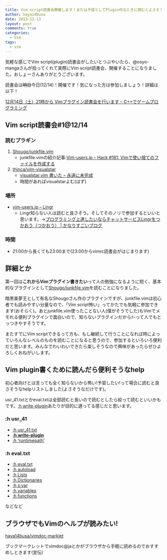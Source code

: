 ```yaml
---
title: Vim script読書会開催します！または予習としてPlugin作るときに読むとよさそうなhelpのリストメモった
author: haya14busa
date: 2013-12-13
layout: post
comments: true
categories:
  - Vim
tags:
  - vim
---
```

気軽な感じでVim script(plugin)読書会がしたいとつぶやいたら、@osyo-mangaさんが拾ってくれて実際にVim script読書会、開催することになりました。おしょーさんありがとうございます。

読書会は<s>明日</s>今日(12/14)！開催です！気になった方は参加しましょう！詳細は以下！

[12月14日（土）21時から Vimプラグイン読書会を行います &#8211; C++でゲームプログラミング][1]

## Vim script読書会#1@12/14

### 読むプラギン

1.  [Shougo/junkfile.vim][2] 
    *   junkfile.vimの紹介記事:[Vim-users.jp &#8211; Hack #181: Vimで使い捨てのファイルを作成する][3]
2.  [thinca/vim-visualstar][4] 
    *   [visualstar.vim 書いた &#8211; 永遠に未完成][5]
    *   時間があればvisualstarよむ(はず)

### 場所

*   [vim-users.jp – Lingr][6] 
    *   Lingr知らない人は読むと良さそう。そしてそのノリで参加するといいと思います。->[プログラミング上達したいならチャットサービスLingrをつかおう（つかおう） | かなりすごいブログ][7]

### 時間

*   21:00から長くても23:00まで(23:00からvimrc読書会がはじまります)

## 詳細とか

第一回は**これからVimプラグイン書きたい**って人の勉強になるように短く、基本的なプラグインとして[Shougo/junkfile.vim][2]を読むことになりました。

暗黒美夢王として有名なShougoさん作のプラグインですが、junkfile.vimは初心者でも読みやすい分量なので、「Vim script怖い」ってかたでも気軽に参加できます(おそらく)。あとjunkfile.vim使ったことない人(僕がそうでした)もVimでメモれる便利プラグインで面白いので、知らないプラグインだからﾅｰって人でもとっつきやすそうです。

またすでにVim scriptできるって方も、もし継続して行うことになれば時によっていろんなレベルのものを読むことになると思うので、参加するといろいろ便利だと思います。みんなでわいわいできたら楽しそうなので興味があったらぜひよろしくおねがいします。

## Vim plugin書くために読んだら便利そうなhelp

初心者向けとは言っても全く知らないから怖い!予習したい!って場合に読むと良さそうなhelpリストしました(よさそうなだけです)。

usr_41.txtとかeval.txtは全部読むと長いので読むとしたら絞って読むといいかもです。[:h write-plugin][8]あたりが目的に適ってる感じだと思います。

### :h usr_41

*   [:h usr_41.txt][9]
*   **[:h write-plugin][8]**
*   [:h &#8216;runtimepath&#8217;][10]

### :h eval.txt

*   [:h eval.txt][11]
*   [:h autoload][12]
*   [:h Lists][13]
*   [:h Dictionaries][14]
*   [:h s:var][15]
*   [:h variables][16]
*   [:h functions][17]

などなど

## ブラウザでもVimのヘルプが読みたい!

[haya14busa/vimdoc-marklet][18]

ブックマークレットでvimdoc@jaとかがブラウザから手軽に読めるのでおすすめしときます(宣伝)

 [1]: http://d.hatena.ne.jp/osyo-manga/20131208/1386432636
 [2]: https://github.com/Shougo/junkfile.vim
 [3]: http://vim-users.jp/2010/11/hack181/
 [4]: https://github.com/thinca/vim-visualstar
 [5]: http://d.hatena.ne.jp/thinca/20091125/1259075486
 [6]: http://lingr.com/room/vim
 [7]: http://blog.supermomonga.com/articles/neta/lingr.html
 [8]: http://vim-jp.org/vimdoc-ja/usr_41.html#write-plugin
 [9]: http://vim-jp.org/vimdoc-ja/usr_41.html#usr_41.txt
 [10]: http://vim-jp.org/vimdoc-ja/options.html#%27runtimepath%27
 [11]: http://vim-jp.org/vimdoc-ja/eval.html#eval.txt
 [12]: http://vim-jp.org/vimdoc-ja/eval.html#autoload
 [13]: http://vim-jp.org/vimdoc-ja/eval.html#Lists
 [14]: http://vim-jp.org/vimdoc-ja/eval.html#Dictionaries
 [15]: http://vim-jp.org/vimdoc-ja/eval.html#s%3Avar
 [16]: http://vim-jp.org/vimdoc-ja/eval.html#variables
 [17]: http://vim-jp.org/vimdoc-ja/eval.html#functions
 [18]: https://github.com/haya14busa/vimdoc-marklet
